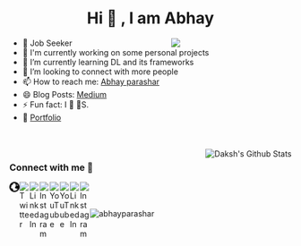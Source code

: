 <h1 align='center'> Hi 👋 , I am Abhay</h1>

<img align='right' src="https://i.imgur.com/OTKgDSt.gif" width="215">

* 🎯 Job Seeker
* 🤔 I'm currently working on some personal projects
* 🌱 I’m currently learning DL and its frameworks
* 👯 I’m looking to connect with more people
* 📫 How to reach me: [Abhay parashar](mailto:parasharabhay13@gmail.com)
* 😄 Blog Posts: [Medium](https://medium.com/@abhayparashar31)
* ⚡ Fun fact: I 🧡 🐶S.
* 💼 [Portfolio](https://abhayparashar31.github.io/Portfolio/)

<br />
<br />


<img align="right" alt="Daksh's Github Stats" src="https://github-readme-stats.vercel.app/api?username=Abhayparashar31&show_icons=true&&hide=issues,contribscount_private=true&theme=buefy" />


### Connect with me 📡

[<img align="left" alt="" width="18px" src="https://raw.githubusercontent.com/iconic/open-iconic/master/svg/globe.svg" />][website]
[<img align="left" alt="Twitter" width="18px" src="https://cdn.jsdelivr.net/npm/simple-icons@v3/icons/twitter.svg" />][twitter]
[<img align="left" alt="LinkedIn" width="18px" src="https://cdn.jsdelivr.net/npm/simple-icons@v3/icons/linkedin.svg" />][linkedin]
[<img align="left" alt="Instagram" width="18px" src="https://cdn.jsdelivr.net/npm/simple-icons@v3/icons/instagram.svg" />][instagram]
[<img align="left" alt="YouTube" width="18px" src="https://cdn.jsdelivr.net/npm/simple-icons@v3/icons/youtube.svg" />][youtube]
[<img align="left" alt="YouTube" width="18px" src="https://cdn.jsdelivr.net/npm/simple-icons@v3/icons/facebook.svg" />][facebook]
[<img align="left" alt="LinkedIn" width="18px" src="https://cdn.jsdelivr.net/npm/simple-icons@v3/icons/gmail.svg" />][email]
[<img align="left" alt="Instagram" width="18px" src="https://cdn.jsdelivr.net/npm/simple-icons@v3/icons/medium.svg" />][medium]

<br><br>
<p align="left"> <img src="https://komarev.com/ghpvc/?username=Abhayparashar31" alt="abhayparashar" /> </p>
        
<br>
<br>


[website]: https://abhayparashar31.github.io/Portfolio/
[twitter]: https://twitter.com/abhayparashar31
[youtube]: https://www.youtube.com/channel/UCIUUu8XdhyOWIvibd4jSb-w
[instagram]: https://www.instagram.com/parasharabhay/?hl=en
[linkedin]: https://www.linkedin.com/in/abhay-parashar-328488185/

[medium]: https://medium.com/@abhayparashar31
[email]: mailto:parasharabhay13@gmail.com
[facebook]:https://www.facebook.com/parashar.abhay.7
